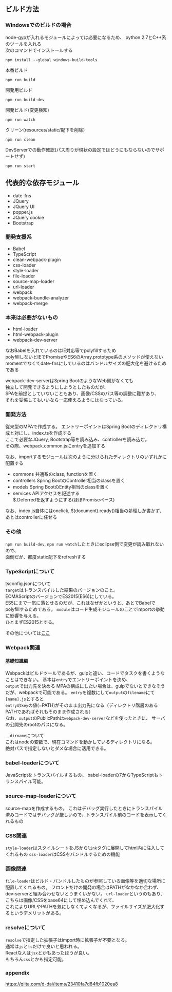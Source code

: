 ## ビルド方法
### Windowsでのビルドの場合
node-gypが入れるモジュールによっては必要になるため、
python 2.7とC++系のツールを入れる    
次のコマンドでインストールする  
```
npm install --global windows-build-tools
```

本番ビルド
```
npm run build
```
開発用ビルド
```
npm run build-dev
```
開発ビルド(変更検知)
```
npm run watch
```
クリーン(resources/static/配下を削除)
```
npm run clean
```
DevServerでの動作確認(パス周りが現状の設定ではどうにもならないのでサポートせず)
```
npm run start
```

## 代表的な依存モジュール
- date-fns
- JQuery
- JQuery UI
- popper.js
- JQuery cookie
- Bootstrap

### 開発支援系
- Babel
- TypeScript
- clean-webpack-plugin
- css-loader
- style-loader
- file-loader
- source-map-loader
- url-loader
- webpack
- webpack-bundle-analyzer
- webpack-merge

### 本来は必要がないもの
- html-loader
- html-webpack-plugin
- webpack-dev-server

なおBabelを入れているのはIE対応等でpolyfillするため  
polyfillしないとIEでPromiseやES6のArray.prototype系のメソッドが使えない  
momentでなくてdate-fnsにしているのはバンドルサイズの肥大化を避けるためである  

webpack-dev-serverはSpring BootのようなWeb側がなくても  
独立して開発できるようにしようとしたものだが、  
SPAを前提としていないこともあり、画像/CSSのパス等の調整に難があり、  
それを妥協してもいいなら一応使えるようにはなっている。

### 開発方法
従来型のMPAで作成する。
エントリーポイントはSpring Bootのディレクトリ構成と対にし、index.tsを作成する  
ここで必要なJQuery, Bootstrap等を読み込み、controllerを読み込む。  
その際、webpack.common.jsにentryを追加する

なお、importするモジュールは次のように分けられたディレクトリのいずれかに配置する
- commons
  共通系のclass, functionを置く
- controllers
  Spring BootのController相当のclassを置く
- models
  Spring BootのEntity相当のclassを置く
- services
  APIアクセスを記述する  
  $.Deferredを返すようにする(ほぼPromiseベース)

なお、index.js自体にはonclick, $(document).ready()相当の処理しか書かず、  
あとはcontrollerに任せる

### その他
`npm run build-dev`, `npm run watch`したときにeclipse側で変更が読み取れないので、  
面倒だが、都度static配下をrefreshする

### TypeScriptについて
tsconfig.jsonについて  
`target`はトランスパイルした結果のバージョンのこと。  
ECMAScriptのバージョンでES2015(ES6)にしている。  
ES5にまで一気に落とせるのだが、これはなぜかというと、あとでBabelでpolyfillするためである。
`module`はコード生成モジュールのことでimportの挙動に影響を与える。  
ひとまずES2015とする。

その他については[ここ](
https://azriton.github.io/2017/09/10/TypeScript%E3%81%AEtsconfig.json%E3%82%92%E8%80%83%E3%81%88%E3%82%8B-%E3%82%B3%E3%83%B3%E3%83%91%E3%82%A4%E3%83%AB%E3%83%BB%E3%82%AA%E3%83%97%E3%82%B7%E3%83%A7%E3%83%B3%E7%B7%A8/)

### Webpack関連

#### 基礎知識編
Webpackはビルドツールであるが、gulpと違い、コードでタスクを書くようなことはできない。
基本は`entry`でエントリーポイントを決め、  
`output`で出力先を決める
MPAの構成にしたい場合は、gulpでないとできなそうだが、webpackで可能である。
`entry`を複数にして`output`の`filename`にて`[name].js`とすると  
`entry`の`key`の値(=PATH)がそのまま出力先になる（ディレクトリ階層のあるPATHであればそれもそのまま作成される）  
なお、`output`のPublicPathは`webpack-dev-server`などを使ったときに、
サーバの公開先のrootのパスになる。

`__dirname`について  
これはnodeの変数で、現在コマンドを動かしているディレクトリになる。  
絶対パスで指定しないとダメな場合に活用できる。  

### babel-loaderについて
JavaScriptをトランスパイルするもの。
babel-loaderの7からTypeScriptもトランスパイル可能。

### source-map-loaderについて
source-mapを作成するもの。
これはデバッグ実行したときにトランスパイル済みコードではデバッグが厳しいので、トランスパイル前のコードを表示してくれるもの

### CSS関連
`style-loader`はスタイルシートをJSから`link`タグに展開してhtml内に注入してくれるもの
`css-loader`はCSSをバンドルするための機能

### 画像関連
`file-loader`はビルド・バンドルしたものが参照している画像等を適切な場所に配置してくれるもの。
フロントだけの開発の場合はPATHがなかなか合わず、dev-serverと組み合わせないとうまくいかない。
`url-loader`というのもあり、こちらは画像/CSSをbase64にして埋め込んでくれて、  
これによりURLやPATHを気にしなくてよくなるが、ファイルサイズが肥大化するというデメリットがある。

### resolveについて
`resolve`で指定した拡張子はimport時に拡張子が不要となる。  
通常は`js`と`ts`だけで良いと思われる。  
Reactな人は`jsx`とかもあったほうが良い。  
もちろん`css`とかも指定可能。

### appendix
https://qiita.com/d-dai/items/23410fa7d84fb1020ea8


